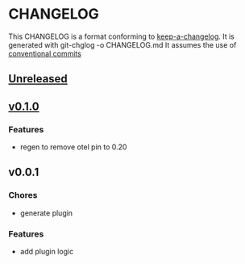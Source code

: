 # CHANGELOG

This CHANGELOG is a format conforming to [keep-a-changelog](https://github.com/olivierlacan/keep-a-changelog). 
It is generated with git-chglog -o CHANGELOG.md
It assumes the use of [conventional commits](https://www.conventionalcommits.org/)

<a name="unreleased"></a>
## [Unreleased]


<a name="v0.1.0"></a>
## [v0.1.0]
### Features
- regen to remove otel pin to 0.20


<a name="v0.0.1"></a>
## v0.0.1
### Chores
- generate plugin

### Features
- add plugin logic


[Unreleased]: https://github.com/CestusIO/fabricator-generate-tool-go/compare/v0.1.0...HEAD
[v0.1.0]: https://github.com/CestusIO/fabricator-generate-tool-go/compare/v0.0.1...v0.1.0
